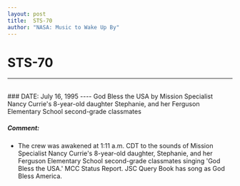 ```yaml
---
layout: post
title:  STS-70
author: "NASA: Music to Wake Up By"
---
```


# STS-70
----
<br/>
### DATE: July 16, 1995
----
God Bless the USA by Mission Specialist Nancy Currie's 8-year-old daughter Stephanie, and her Ferguson Elementary School second-grade classmates

##### Comment:
* The crew was awakened at 1:11 a.m. CDT to the sounds of Mission Specialist Nancy Currie's 8-year-old daughter, Stephanie, and her Ferguson Elementary School second-grade classmates singing 'God Bless the USA.'  MCC Status Report. JSC Query Book has song as God Bless America.
